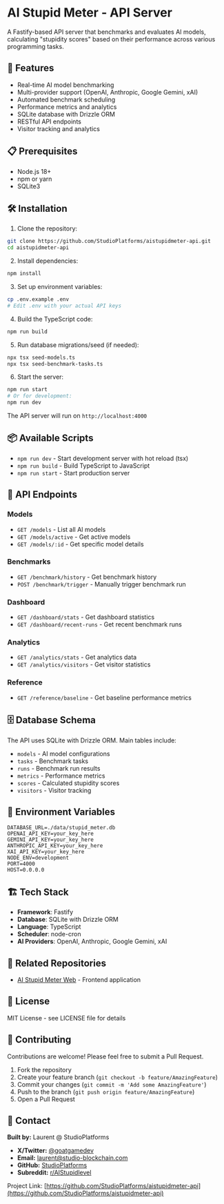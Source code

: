 # AI Stupid Meter - API Server

A Fastify-based API server that benchmarks and evaluates AI models, calculating "stupidity scores" based on their performance across various programming tasks.

## 🚀 Features

- Real-time AI model benchmarking
- Multi-provider support (OpenAI, Anthropic, Google Gemini, xAI)
- Automated benchmark scheduling
- Performance metrics and analytics
- SQLite database with Drizzle ORM
- RESTful API endpoints
- Visitor tracking and analytics

## 📋 Prerequisites

- Node.js 18+
- npm or yarn
- SQLite3

## 🛠️ Installation

1. Clone the repository:
```bash
git clone https://github.com/StudioPlatforms/aistupidmeter-api.git
cd aistupidmeter-api
```

2. Install dependencies:
```bash
npm install
```

3. Set up environment variables:
```bash
cp .env.example .env
# Edit .env with your actual API keys
```

4. Build the TypeScript code:
```bash
npm run build
```

5. Run database migrations/seed (if needed):
```bash
npx tsx seed-models.ts
npx tsx seed-benchmark-tasks.ts
```

6. Start the server:
```bash
npm run start
# Or for development:
npm run dev
```

The API server will run on `http://localhost:4000`

## 📦 Available Scripts

- `npm run dev` - Start development server with hot reload (tsx)
- `npm run build` - Build TypeScript to JavaScript
- `npm run start` - Start production server

## 🔌 API Endpoints

### Models
- `GET /models` - List all AI models
- `GET /models/active` - Get active models
- `GET /models/:id` - Get specific model details

### Benchmarks
- `GET /benchmark/history` - Get benchmark history
- `POST /benchmark/trigger` - Manually trigger benchmark run

### Dashboard
- `GET /dashboard/stats` - Get dashboard statistics
- `GET /dashboard/recent-runs` - Get recent benchmark runs

### Analytics
- `GET /analytics/stats` - Get analytics data
- `GET /analytics/visitors` - Get visitor statistics

### Reference
- `GET /reference/baseline` - Get baseline performance metrics

## 🗄️ Database Schema

The API uses SQLite with Drizzle ORM. Main tables include:
- `models` - AI model configurations
- `tasks` - Benchmark tasks
- `runs` - Benchmark run results
- `metrics` - Performance metrics
- `scores` - Calculated stupidity scores
- `visitors` - Visitor tracking

## 🔑 Environment Variables

```env
DATABASE_URL=./data/stupid_meter.db
OPENAI_API_KEY=your_key_here
GEMINI_API_KEY=your_key_here
ANTHROPIC_API_KEY=your_key_here
XAI_API_KEY=your_key_here
NODE_ENV=development
PORT=4000
HOST=0.0.0.0
```

## 🏗️ Tech Stack

- **Framework**: Fastify
- **Database**: SQLite with Drizzle ORM
- **Language**: TypeScript
- **Scheduler**: node-cron
- **AI Providers**: OpenAI, Anthropic, Google Gemini, xAI

## 🔗 Related Repositories

- [AI Stupid Meter Web](https://github.com/StudioPlatforms/aistupidmeter-web) - Frontend application

## 📝 License

MIT License - see LICENSE file for details

## 🤝 Contributing

Contributions are welcome! Please feel free to submit a Pull Request.

1. Fork the repository
2. Create your feature branch (`git checkout -b feature/AmazingFeature`)
3. Commit your changes (`git commit -m 'Add some AmazingFeature'`)
4. Push to the branch (`git push origin feature/AmazingFeature`)
5. Open a Pull Request

## 📧 Contact

**Built by:** Laurent @ StudioPlatforms

- **X/Twitter:** [@goatgamedev](https://x.com/goatgamedev)
- **Email:** laurent@studio-blockchain.com
- **GitHub:** [StudioPlatforms](https://github.com/StudioPlatforms)
- **Subreddit:** [r/AIStupidlevel](https://www.reddit.com/r/AIStupidlevel)

Project Link: [https://github.com/StudioPlatforms/aistupidmeter-api](https://github.com/StudioPlatforms/aistupidmeter-api)
